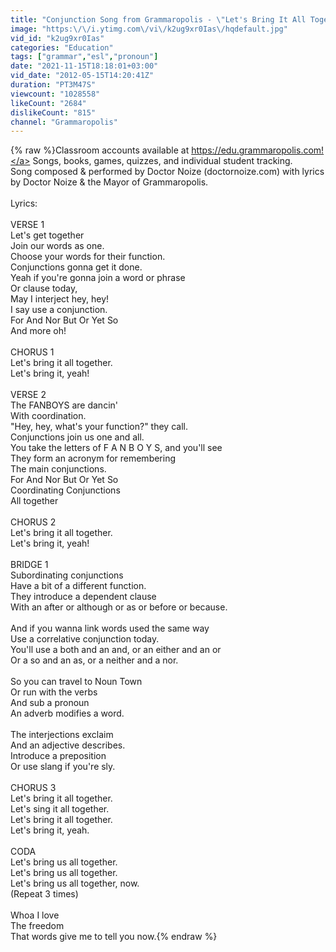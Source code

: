 ```yaml
---
title: "Conjunction Song from Grammaropolis - \"Let's Bring It All Together\""
image: "https:\/\/i.ytimg.com\/vi\/k2ug9xr0Ias\/hqdefault.jpg"
vid_id: "k2ug9xr0Ias"
categories: "Education"
tags: ["grammar","esl","pronoun"]
date: "2021-11-15T18:18:01+03:00"
vid_date: "2012-05-15T14:20:41Z"
duration: "PT3M47S"
viewcount: "1028558"
likeCount: "2684"
dislikeCount: "815"
channel: "Grammaropolis"
---
```

{% raw %}Classroom accounts available at <a rel="nofollow" target="blank" href="https://edu.grammaropolis.com!">https://edu.grammaropolis.com!</a> Songs, books, games, quizzes, and individual student tracking. <br />Song composed &amp; performed by Doctor Noize (doctornoize.com) with lyrics by Doctor Noize &amp; the Mayor of Grammaropolis.<br /><br />Lyrics:<br /><br />VERSE 1<br />Let's get together<br />Join our words as one.<br />Choose your words for their function.<br />Conjunctions gonna get it done.<br />Yeah if you're gonna join a word or phrase<br />Or clause today,<br />May I interject hey, hey!<br />I say use a conjunction.<br />For And Nor But Or Yet So<br />And more oh!     <br /><br />CHORUS 1<br />Let's bring it all together.<br />Let's bring it, yeah!<br /><br />VERSE 2<br />The FANBOYS are dancin'  <br />With coordination.<br />&quot;Hey, hey, what's your function?&quot; they call.<br />Conjunctions join us one and all.<br />You take the letters of F A N B O Y S, and you'll see<br />They form an acronym for remembering<br />The main conjunctions.<br />For And Nor But Or Yet So<br />Coordinating Conjunctions<br />All together<br /><br />CHORUS 2<br />Let's bring it all together.<br />Let's bring it, yeah!<br /><br />BRIDGE 1<br />Subordinating conjunctions<br />Have a bit of a different function.<br />They introduce a dependent clause<br />With an after or although or as or before or because. <br /><br />And if you wanna link words used the same way<br />Use a correlative conjunction today.<br />You'll use a both and an and, or an either and an or<br />Or a so and an as, or a neither and a nor.<br /><br />So you can travel to Noun Town<br />Or run with the verbs<br />And sub a pronoun<br />An adverb modifies a word.<br /><br />The interjections exclaim<br />And an adjective describes.<br />Introduce a preposition<br />Or use slang if you're sly.<br /><br />CHORUS 3<br />Let's bring it all together.<br />Let's sing it all together.<br />Let's bring it all together.<br />Let's bring it, yeah.<br /><br />CODA<br />Let's bring us all together.<br />Let's bring us all together.<br />Let's bring us all together, now.<br />(Repeat 3 times)<br /><br />Whoa I love<br />The freedom<br />That words give me to tell you now.{% endraw %}
